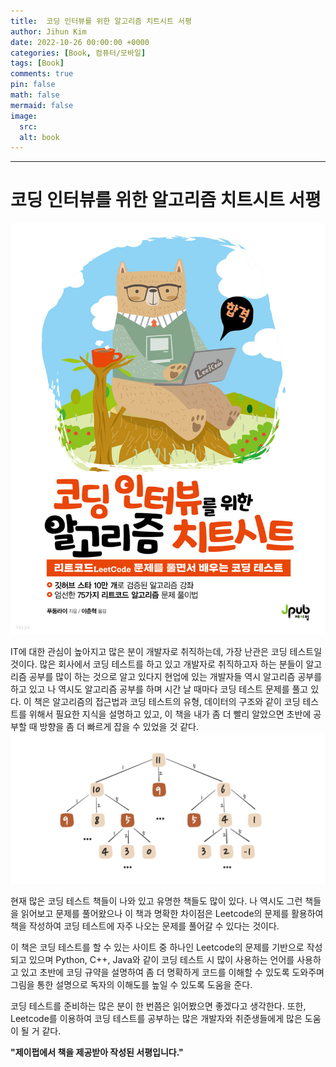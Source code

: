 ```yaml
---
title:  코딩 인터뷰를 위한 알고리즘 치트시트 서평
author: Jihun Kim
date: 2022-10-26 00:00:00 +0000
categories: [Book, 컴퓨터/모바일]
tags: [Book]
comments: true
pin: false
math: false
mermaid: false
image:
  src: 
  alt: book
---
```

---

# 코딩 인터뷰를 위한 알고리즘 치트시트 서평
![코딩 인터뷰를 위한 알고리즘 치트시트 표지](assets/%EC%BD%94%EB%94%A9%EC%9D%B8%ED%84%B0%EB%B7%B0%EB%A5%BC%EC%9C%84%ED%95%9C%EC%95%8C%EA%B3%A0%EB%A6%AC%EC%A6%98%EC%B9%98%ED%8A%B8%EC%8B%9C%ED%8A%B8_0.jpeg)

IT에 대한 관심이 높아지고 많은 분이 개발자로 취직하는데, 가장 난관은 코딩 테스트일 것이다.
많은 회사에서 코딩 테스트를 하고 있고 개발자로 취직하고자 하는 분들이 알고리즘 공부를 많이 하는 것으로 알고 있다지
현업에 있는 개발자들 역시 알고리즘 공부를 하고 있고 나 역시도 알고리즘 공부를 하며 시간 날 때마다 코딩 테스트 문제를 풀고 있다.
이 책은 알고리즘의 접근법과 코딩 테스트의 유형, 데이터의 구조와 같이 코딩 테스트를 위해서 필요한 지식을 설명하고 있고, 이 책을 내가 좀 더 빨리 알았으면 초반에 공부할 때 방향을 좀 더 빠르게 잡을 수 있었을 것 같다.
![코딩 인터뷰를 위한 알고리즘 치트시트 그림 설명](assets/%EC%BD%94%EB%94%A9%EC%9D%B8%ED%84%B0%EB%B7%B0%EB%A5%BC%EC%9C%84%ED%95%9C%EC%95%8C%EA%B3%A0%EB%A6%AC%EC%A6%98%EC%B9%98%ED%8A%B8%EC%8B%9C%ED%8A%B8_1.png)

현재 많은 코딩 테스트 책들이 나와 있고 유명한 책들도 많이 있다. 나 역시도 그런 책들을 읽어보고 문제를 풀어왔으나 이 책과 명확한 차이점은  Leetcode의 문제를 활용하여 책을 작성하여 코딩 테스트에 자주 나오는 문제를 풀어갈 수 있다는 것이다.

이 책은 코딩 테스트를 할 수 있는 사이트 중 하나인 Leetcode의 문제를 기반으로 작성되고 있으며 Python, C++, Java와 같이 코딩 테스트 시 많이 사용하는 언어를 사용하고 있고 초반에 코딩 규약을 설명하여 좀 더 명확하게 코드를 이해할 수 있도록 도와주며 그림을 통한 설명으로 독자의 이해도를 높일 수 있도록 도움을 준다.

코딩 테스트를 준비하는 많은 분이 한 번쯤은 읽어봤으면 좋겠다고 생각한다. 또한,
Leetcode를 이용하여 코딩 테스트를 공부하는 많은 개발자와 취준생들에게 많은 도움이 될 거 같다.

**"제이펍에서 책을 제공받아 작성된 서평입니다."**
